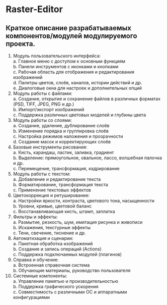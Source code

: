 ﻿# Raster-Editor
## Краткое описание разрабатываемых компонентов/модулей модулируемого проекта.
1.	Модуль пользовательского интерфейса:\
a.	Главное меню с доступом к основным функциям\
b.	Панели инструментов с иконками и кнопками\
c.	Рабочая область для отображения и редактирования изображений\
d.	Палитры цветов, слоёв, каналов, истории действий и др.\
e.	Диалоговые окна для настроек и дополнительных опций
2.	Модуль работы с файлами:\
a.	Создание, открытие и сохранение файлов в различных форматах (PSD, TIFF, JPEG, PNG и др.)\
b.	Импорт/экспорт изображений\
c.	Поддержка различных цветовых моделей и глубины цвета
3.	Модуль работы со слоями:\
a.	Создание, удаление, дублирование слоёв\
b.	Изменение порядка и группировка слоёв\
c.	Настройка режимов наложения и прозрачности\
d.	Создание масок и корректирующих слоёв
4.	Базовые инструменты рисования:\
a.	Кисть, карандаш, ластик, заливка, градиент\
b.	Выделение: прямоугольное, овальное, лассо, волшебная палочка и др.\
c.	Перемещение, трансформация, кадрирование
5.	Модуль работы с текстом:\
a.	Добавление и редактирование текста\
b.	Форматирование, трансформация текста\
c.	Применение текстовых эффектов
6.	Цветокоррекция и ретуширование:\
a.	Настройки яркости, контраста, цветового тона, насыщенности\
b.	Уровни, кривые, цветовой баланс\
c.	Восстанавливающая кисть, штамп, заплатка
7.	Фильтры и эффекты:\
a.	Размытие, резкость, шум, имитация рисунка и живописи\
b.	Искажения, текстурные эффекты\
c.	Тени, свечение, тиснение и др.
8.	Автоматизация и сценарии:\
a.	Пакетная обработка изображений\
b.	Создание и запись операций (Actions)\
c.	Поддержка подключаемых модулей (плагинов)
9.	Справка и обучение:\
a.	Встроенная справочная система\
b.	Обучающие материалы, руководство пользователя
10.	 Системные компоненты:\
a.	Управление памятью и производительностью\
b.	Поддержка графического ускорения\
c.	Совместимость с различными ОС и аппаратными конфигурациями

